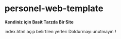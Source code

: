 # personel-web-template


<b> Kendiniz için Basit Tarzda Bir Site </b>

 
 index.html açıp belirtilen yerleri Doldurmayı unutmayın !
  
  
